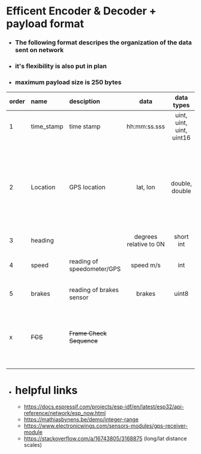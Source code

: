 # Efficent Encoder & Decoder + payload format

- ### The following format descripes the organization of the data sent on network
- ### it's flexibility is also put in plan
- ### maximum payload size is 250 bytes

| order | name | desciption | data | data types | size | comment | 
| --- | :--- | :--- | :---: | :---: | --- | :--- |
| 1 | time_stamp | time stamp | hh:mm:ss.sss | uint, uint, uint, uint16 | 5, 6, 6, 10 bits | [get high clock precision](https://stackoverflow.com/a/72409769/3168875) |
| 2 | Location | GPS location | lat, lon | double, double | 8, 8 bytes | <ul><li> Valid longitudes are from -180 to 180 degrees <li>Valid latitudes are from -85.05112878 to 85.05112878 degrees|
| 3 | heading |  | degrees relative to 0N | short int | 2 bytes | | 
| 4 | speed | reading of speedometer/GPS | speed m/s | int | 2 byte | data type may change later for higher presicion if needed |
| 5 | brakes | reading of brakes sensor | brakes | uint8 | 1 bit | data size depends on existance of other bitfield data |
| x | ~~FCS~~ | ~~Frame Check Sequence~~ | | | ~~4 bytes~~ | many frame error detection algorithms; already implemented in ESP-NOW data frame; no need to implement in the payload |

- # helpful links
  - https://docs.espressif.com/projects/esp-idf/en/latest/esp32/api-reference/network/esp_now.html
  - https://mathiasbynens.be/demo/integer-range
  - https://www.electronicwings.com/sensors-modules/gps-receiver-module
  - https://stackoverflow.com/a/16743805/3168875 (long/lat distance scales)
  
